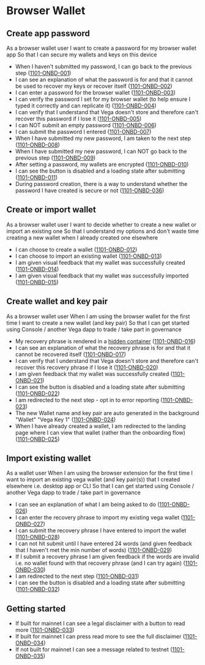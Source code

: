 # Browser Wallet

## Create app password

As a browser wallet user I want to create a password for my browser wallet app So that I can secure my wallets and keys on this device

- When I haven't submitted my password, I can go back to the previous step (<a name="1101-ONBD-001" href="#1101-ONBD-001">1101-ONBD-001</a>)
- I can see an explanation of what the password is for and that it cannot be used to recover my keys or recover itself (<a name="1101-ONBD-002" href="#1101-ONBD-002">1101-ONBD-002</a>)
- I can enter a password for the browser wallet (<a name="1101-ONBD-003" href="#1101-ONBD-003">1101-ONBD-003</a>)
- I can verify the password I set for my browser wallet (to help ensure I typed it correctly and can replicate it) (<a name="1101-ONBD-004" href="#1101-ONBD-004">1101-ONBD-004</a>)
- I can verify that I understand that Vega doesn't store and therefore can't recover this password if I lose it (<a name="1101-ONBD-005" href="#1101-ONBD-005">1101-ONBD-005</a>)
- I can NOT submit an empty password (<a name="1101-ONBD-006" href="#1101-ONBD-006">1101-ONBD-006</a>)
- I can submit the password I entered (<a name="1101-ONBD-007" href="#1101-ONBD-007">1101-ONBD-007</a>)
- When I have submitted my new password, I am taken to the next step (<a name="1101-ONBD-008" href="#1101-ONBD-008">1101-ONBD-008</a>)
- When I have submitted my new password, I can NOT go back to the previous step (<a name="1101-ONBD-009" href="#1101-ONBD-009">1101-ONBD-009</a>)
- After setting a password, my wallets are encrypted (<a name="1101-ONBD-010" href="#1101-ONBD-010">1101-ONBD-010</a>)
- I can see the button is disabled and a loading state after submitting (<a name="1101-ONBD-011" href="#1101-ONBD-011">1101-ONBD-011</a>)
- During password creation, there is a way to understand whether the password I have created is secure or not (<a name="1101-ONBD-036" href="#1101-ONBD-036">1101-ONBD-036</a>)

## Create or import wallet

As a browser wallet user I want to decide whether to create a new wallet or import an existing one So that I understand my options and don't waste time creating a new wallet when I already created one elsewhere

- I can choose to create a wallet (<a name="1101-ONBD-012" href="#1101-ONBD-012">1101-ONBD-012</a>)
- I can choose to import an existing wallet (<a name="1101-ONBD-013" href="#1101-ONBD-013">1101-ONBD-013</a>)
- I am given visual feedback that my wallet was successfully created (<a name="1101-ONBD-014" href="#1101-ONBD-014">1101-ONBD-014</a>)
- I am given visual feedback that my wallet was successfully imported (<a name="1101-ONBD-015" href="#1101-ONBD-015">1101-ONBD-015</a>)

## Create wallet and key pair

As a browser wallet user When I am using the browser wallet for the first time I want to create a new wallet (and key pair) So that I can get started using Console / another Vega dapp to trade / take part in governance

- My recovery phrase is rendered in a [hidden container](./1129-HDCN-hidden_container.md) (<a name="1101-ONBD-016" href="#1101-ONBD-016">1101-ONBD-016</a>)
- I can see an explanation of what the recovery phrase is for and that it cannot be recovered itself (<a name="1101-ONBD-017" href="#1101-ONBD-017">1101-ONBD-017</a>)
- I can verify that I understand that Vega doesn't store and therefore can't recover this recovery phrase if I lose it (<a name="1101-ONBD-020" href="#1101-ONBD-020">1101-ONBD-020</a>)
- I am given feedback that my wallet was successfully created (<a name="1101-ONBD-021" href="#1101-ONBD-021">1101-ONBD-021</a>)
- I can see the button is disabled and a loading state after submitting (<a name="1101-ONBD-022" href="#1101-ONBD-022">1101-ONBD-022</a>)
- I am redirected to the next step - opt in to error reporting (<a name="1101-ONBD-023" href="#1101-ONBD-023">1101-ONBD-023</a>)
- The new Wallet name and key pair are auto generated in the background "Wallet" "Vega Key 1" (<a name="1101-ONBD-024" href="#1101-ONBD-024">1101-ONBD-024</a>)
- When I have already created a wallet, I am redirected to the landing page where I can view that wallet (rather than the onboarding flow) (<a name="1101-ONBD-025" href="#1101-ONBD-025">1101-ONBD-025</a>)

## Import existing wallet

As a wallet user When I am using the browser extension for the first time I want to import an existing vega wallet (and key pair(s)) that I created elsewhere i.e. desktop app or CLI So that I can get started using Console / another Vega dapp to trade / take part in governance

- I can see an explanation of what I am being asked to do (<a name="1101-ONBD-026" href="#1101-ONBD-026">1101-ONBD-026</a>)
- I can enter the recovery phrase to import my existing vega wallet (<a name="1101-ONBD-027" href="#1101-ONBD-027">1101-ONBD-027</a>)
- I can submit the recovery phrase I have entered to import the wallet (<a name="1101-ONBD-028" href="#1101-ONBD-028">1101-ONBD-028</a>)
- I can not hit submit until I have entered 24 words (and given feedback that I haven't met the min number of words) (<a name="1101-ONBD-029" href="#1101-ONBD-029">1101-ONBD-029</a>)
- If I submit a recovery phrase I am given feedback if the words are invalid i.e. no wallet found with that recovery phrase (and I can try again) (<a name="1101-ONBD-030" href="#1101-ONBD-030">1101-ONBD-030</a>)
- I am redirected to the next step (<a name="1101-ONBD-031" href="#1101-ONBD-031">1101-ONBD-031</a>)
- I can see the button is disabled and a loading state after submitting (<a name="1101-ONBD-032" href="#1101-ONBD-032">1101-ONBD-032</a>)

## Getting started

- If built for mainnet I can see a legal disclaimer with a button to read more (<a name="1101-ONBD-033" href="#1101-ONBD-033">1101-ONBD-033</a>)
- If built for mainnet I can press read more to see the full disclaimer (<a name="1101-ONBD-034" href="#1101-ONBD-034">1101-ONBD-034</a>)
- If not built for mainnet I can see a message related to testnet (<a name="1101-ONBD-035" href="#1101-ONBD-035">1101-ONBD-035</a>)
